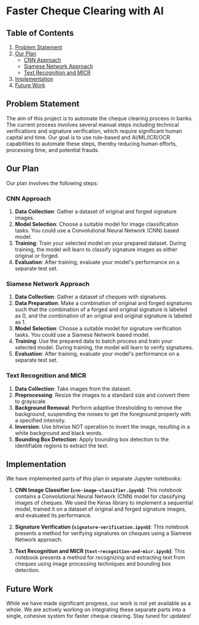 # Faster Cheque Clearing with AI

## Table of Contents

1. [Problem Statement](#problem-statement)
2. [Our Plan](#our-plan)
   - [CNN Approach](#cnn-approach)
   - [Siamese Network Approach](#siamese-network-approach)
   - [Text Recognition and MICR](#text-recognition-and-micr)
3. [Implementation](#implementation)
4. [Future Work](#future-work)

## Problem Statement

The aim of this project is to automate the cheque clearing process in banks. The current process involves several manual steps including technical verifications and signature verification, which require significant human capital and time. Our goal is to use rule-based and AI/ML/ICR/OCR capabilities to automate these steps, thereby reducing human efforts, processing time, and potential frauds.

## Our Plan

Our plan involves the following steps:

### CNN Approach

1. **Data Collection**: Gather a dataset of original and forged signature images.
2. **Model Selection**: Choose a suitable model for image classification tasks. You could use a Convolutional Neural Network (CNN) based model.
3. **Training**: Train your selected model on your prepared dataset. During training, the model will learn to classify signature images as either original or forged.
4. **Evaluation**: After training, evaluate your model's performance on a separate test set.

### Siamese Network Approach

1. **Data Collection**: Gather a dataset of cheques with signatures.
2. **Data Preparation**: Make a combination of original and forged signatures such that the combination of a forged and original signature is labeled as 0, and the combination of an original and original signature is labeled as 1.
3. **Model Selection**: Choose a suitable model for signature verification tasks. You could use a Siamese Network based model.
4. **Training**: Use the prepared data to batch process and train your selected model. During training, the model will learn to verify signatures.
5. **Evaluation**: After training, evaluate your model's performance on a separate test set.

### Text Recognition and MICR

1. **Data Collection**: Take images from the dataset.
2. **Preprocessing**: Resize the images to a standard size and convert them to grayscale.
3. **Background Removal**: Perform adaptive thresholding to remove the background, suspending the noises to get the foreground properly with a specified intensity.
4. **Inversion**: Use bitwise NOT operation to invert the image, resulting in a white background and black words.
5. **Bounding Box Detection**: Apply bounding box detection to the identifiable regions to extract the text.

## Implementation

We have implemented parts of this plan in separate Jupyter notebooks:

1. **CNN Image Classifier (`cnn-image-classifier.ipynb`)**: This notebook contains a Convolutional Neural Network (CNN) model for classifying images of cheques. We used the Keras library to implement a sequential model, trained it on a dataset of original and forged signature images, and evaluated its performance.

2. **Signature Verification (`signature-verification.ipynb`)**: This notebook presents a method for verifying signatures on cheques using a Siamese Network approach.

3. **Text Recognition and MICR (`text-recognition-and-micr.ipynb`)**: This notebook presents a method for recognizing and extracting text from cheques using image processing techniques and bounding box detection.

## Future Work

While we have made significant progress, our work is not yet available as a whole. We are actively working on integrating these separate parts into a single, cohesive system for faster cheque clearing. Stay tuned for updates!
